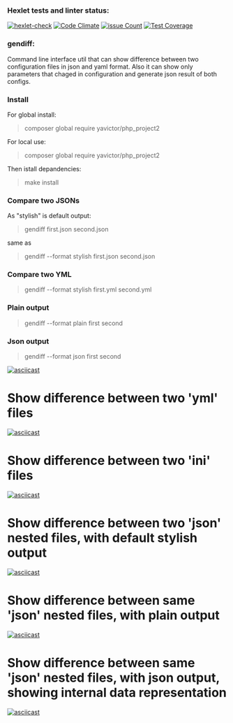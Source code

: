 ### Hexlet tests and linter status:
[![hexlet-check](https://github.com/yavictor/php-project-lvl2/actions/workflows/hexlet-check.yml/badge.svg)](https://github.com/yavictor/php-project-lvl2/actions/workflows/hexlet-check.yml)
[![Code Climate](https://codeclimate.com/github/yavictor/php-project-lvl2/badges/gpa.svg)](https://codeclimate.com/github/yavictor/php-project-lvl2)
[![issue Count](https://codeclimate.com/github/yavictor/php-project-lvl2/badges/issue_count.svg)](https://codeclimate.com/github/yavictor/php-project-lvl2/issues)
[![Test Coverage](https://api.codeclimate.com/v1/badges/030e6dc563233f4c3e00/test_coverage)](https://codeclimate.com/github/yavictor/php-project-lvl2/test_coverage)

### gendiff:

Command line interface util that can show difference between two configuration files in json and yaml format. Also it can show only parameters that chaged in configuration and generate json result of both configs.

### Install

For global install:
> composer global require yavictor/php_project2

For local use:
> composer global require yavictor/php_project2

Then istall depandencies:

> make install

### Compare two JSONs

As "stylish" is default output:

> gendiff first.json second.json

same as

> gendiff --format stylish first.json second.json

### Compare two YML
> gendiff --format stylish first.yml second.yml

### Plain output
> gendiff --format plain first second

### Json output
> gendiff --format json first second

[![asciicast](https://asciinema.org/a/JeUVeE89ThSvqlPH18TMgkdk6.svg)](https://asciinema.org/a/JeUVeE89ThSvqlPH18TMgkdk6)

# Show difference between two 'yml' files

[![asciicast](https://asciinema.org/a/zmZPN5zknY4W8qgg7nc68cOGG.svg)](https://asciinema.org/a/zmZPN5zknY4W8qgg7nc68cOGG)

# Show difference between two 'ini' files

[![asciicast](https://asciinema.org/a/8tynktIS4MeP3ZXgO0t3F04va.svg)](https://asciinema.org/a/8tynktIS4MeP3ZXgO0t3F04va)

# Show difference between two 'json' nested files, with default stylish output

[![asciicast](https://asciinema.org/a/cLQJFsVVzYurnm98bsWPQgpyY.svg)](https://asciinema.org/a/cLQJFsVVzYurnm98bsWPQgpyY)

# Show difference between same 'json' nested files, with plain output

[![asciicast](https://asciinema.org/a/b1ro1wnXQhOQw8hCiqAo237UX.svg)](https://asciinema.org/a/b1ro1wnXQhOQw8hCiqAo237UX)

# Show difference between same 'json' nested files, with json output, showing internal data representation

[![asciicast](https://asciinema.org/a/FAEWs2srH7F3qPhc2tazTUrk2.svg)](https://asciinema.org/a/FAEWs2srH7F3qPhc2tazTUrk2)
